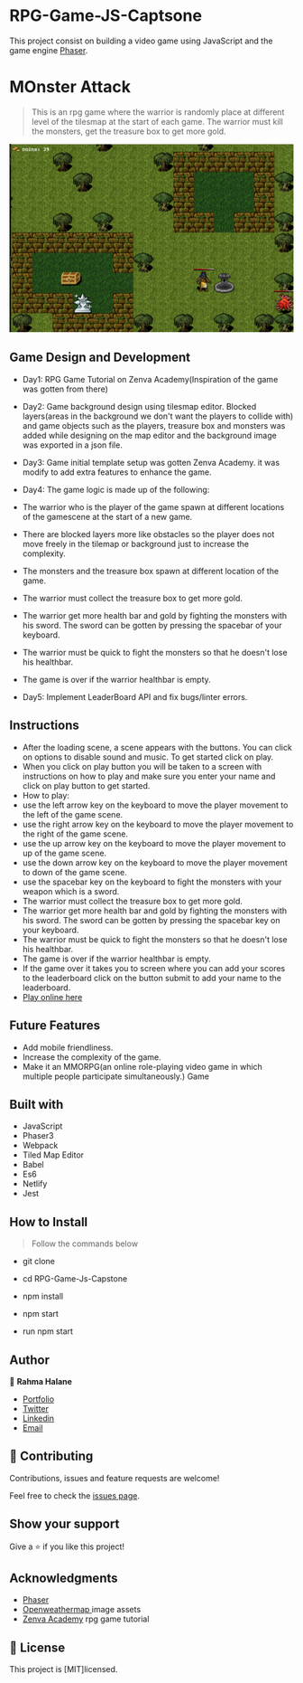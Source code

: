 # RPG-Game-JS-Captsone
This project consist on building a video game using JavaScript and the game engine [Phaser](https://phaser.io/).

# MOnster Attack
> This is an rpg game where the warrior is randomly place at different level of the tilesmap at the start of each game. The warrior must kill the monsters, get the treasure box to get more gold.

![rpg](1.png)

## Game Design and Development
- Day1: RPG Game Tutorial on Zenva Academy(Inspiration of the game was gotten from there)
- Day2: Game background design using tilesmap editor. Blocked layers(areas in the background we don't want the players to collide with) and game objects such as the players, treasure box and monsters was added while designing on the map editor and the background image was exported in a json file.
- Day3: Game initial template setup was gotten Zenva Academy. it was modify to add extra features to enhance the game.
- Day4: The game logic is made up of the following:
- The warrior who is the player of the game spawn at different locations of the gamescene at the start of a new game.
- There are blocked layers more like obstacles so the player does not move freely in the tilemap or background just to increase the complexity.
- The monsters and the treasure box spawn at different location of the game.
- The warrior must collect the treasure box to get more gold.
- The warrior get more health bar and gold by fighting the monsters with his sword. The sword can be gotten by pressing the spacebar of your keyboard.
- The warrior must be quick to fight the monsters so that he doesn't lose his healthbar.
- The game is over if the warrior healthbar is empty.

- Day5: Implement LeaderBoard API and fix bugs/linter errors.

## Instructions
- After the loading scene, a scene appears with the buttons. You can click on options to disable sound and music. To get started click on play.
- When you click on play button you will be taken to a screen with instructions on how to play and make sure you enter your name and click on play button to get started.
- How to play:
- use the left arrow key on the keyboard to move the player movement to the left of the game scene.
- use the right arrow key on the keyboard to move the player movement to the right of the game scene.
- use the up arrow key on the keyboard to move the player movement to up of the game scene.
- use the down arrow key on the keyboard to move the player movement to down of the game scene.
- use the spacebar key on the keyboard to fight the monsters with your weapon which is a sword.
- The warrior must collect the treasure box to get more gold.
- The warrior get more health bar and gold by fighting the monsters with his sword. The sword can be gotten by pressing the spacebar key on your keyboard.
- The warrior must be quick to fight the monsters so that he doesn't lose his healthbar.
- The game is over if the warrior healthbar is empty.
- If the game over it takes you to screen where you can add your scores to the leaderboard click on the button submit to add your name to the leaderboard.
- [Play online here](https://practical-heyrovsky-f62678.netlify.app/)

## Future Features
- Add mobile friendliness.
- Increase the complexity of the game.
- Make it an MMORPG(an online role-playing video game in which multiple people participate simultaneously.) Game


## Built with
- JavaScript
- Phaser3
- Webpack
- Tiled Map Editor
- Babel
- Es6
- Netlify
- Jest

## How to Install

> Follow the commands below
- git clone
- cd RPG-Game-Js-Capstone
- npm install
- npm start

 - run npm start

## Author

👤 **Rahma Halane**

- [Portfolio](https://raw.githack.com/imahnama/my-portfolio/develop/index.html)
- [Twitter](https://twitter.com/halane_rahma)
- [Linkedin](https://www.linkedin.com/in/rahmahalane/)
- [Email](mailto:Halane.rahma@gmail.com )

## 🤝 Contributing

Contributions, issues and feature requests are welcome!

Feel free to check the [issues page](https://github.com/imahnama/RPG-Game-JS-Captsone/issues).

## Show your support

Give a ⭐️ if you like this project!

## Acknowledgments

- [Phaser ]( https://phaser.io/)
- [ Openweathermap ]( https://adventurerr.netlify.app) image assets
- [Zenva Academy]( https://academy.zenva.com/?zva_src=https://gamedevacademy.org) rpg game tutorial



## 📝 License

This project is [MIT]licensed.
